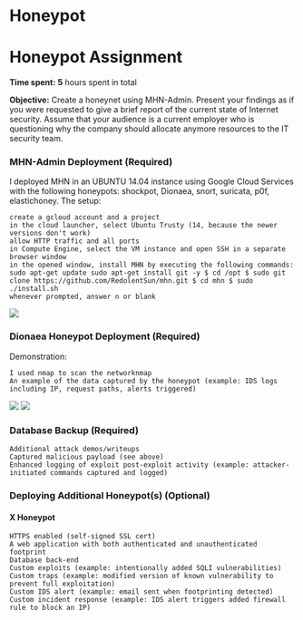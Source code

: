 # Honeypot
# Honeypot Assignment

**Time spent:** **5** hours spent in total

**Objective:** Create a honeynet using MHN-Admin. Present your findings as if you were requested to give a brief report of the current state of Internet security. Assume that your audience is a current employer who is questioning why the company should allocate anymore resources to the IT security team.

### MHN-Admin Deployment (Required)

 I deployed MHN in an UBUNTU 14.04 instance using Google Cloud Services with the following honeypots: shockpot, Dionaea, snort, suricata, p0f, elastichoney.
The setup:

    create a gcloud account and a project
    in the cloud launcher, select Ubuntu Trusty (14, because the newer versions don't work)
    allow HTTP traffic and all ports
    in Compute Engine, select the VM instance and open SSH in a separate browser window
    in the opened window, install MHN by executing the following commands: sudo apt-get update sudo apt-get install git -y $ cd /opt $ sudo git clone https://github.com/RedolentSun/mhn.git $ cd mhn $ sudo ./install.sh
    whenever prompted, answer n or blank


<img src="https://user-images.githubusercontent.com/89932088/143962231-46113e5f-7e60-4a66-b872-63350f435351.gif">

### Dionaea Honeypot Deployment (Required)

 Demonstration:

    I used nmap to scan the networknmap
    An example of the data captured by the honeypot (example: IDS logs including IP, request paths, alerts triggered) 
<img src="https://user-images.githubusercontent.com/89932088/143962376-9725bcf2-1779-482b-800e-f05f33f997b2.gif">
<img src="https://user-images.githubusercontent.com/89932088/143962445-b04bc807-6933-4b11-b91e-7f826780abc4.gif">

### Database Backup (Required) 


    Additional attack demos/writeups
    Captured malicious payload (see above)
    Enhanced logging of exploit post-exploit activity (example: attacker-initiated commands captured and logged)

### Deploying Additional Honeypot(s) (Optional)

#### X Honeypot

    HTTPS enabled (self-signed SSL cert)
    A web application with both authenticated and unauthenticated footprint
    Database back-end
    Custom exploits (example: intentionally added SQLI vulnerabilities)
    Custom traps (example: modified version of known vulnerability to prevent full exploitation)
    Custom IDS alert (example: email sent when footprinting detected)
    Custom incident response (example: IDS alert triggers added firewall rule to block an IP)





